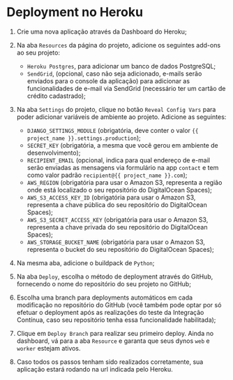 # Deployment no Heroku

1. Crie uma nova aplicação através da Dashboard do Heroku;

2. Na aba `Resources` da página do projeto, adicione os seguintes add-ons ao seu projeto:
    * `Heroku Postgres`, para adicionar um banco de dados PostgreSQL;
    * `SendGrid`, (opcional, caso não seja adicionado, e-mails serão enviados para o console da aplicação) para adicionar as funcionalidades de e-mail via SendGrid (necessário ter um cartão de crédito cadastrado);

3. Na aba `Settings` do projeto, clique no botão `Reveal Config Vars` para poder adicionar variáveis de ambiente ao projeto. Adicione as seguintes:
    * `DJANGO_SETTINGS_MODULE` (obrigatória, deve conter o valor `{{ project_name }}.settings.production`);
    * `SECRET_KEY` (obrigatória, a mesma que você gerou em ambiente de desenvolvimento);
    * `RECIPIENT_EMAIL` (opcional, indica para qual endereço de e-mail serão enviadas as mensagens via formulário na app `contact` e tem como valor padrão `recipient@{{ project_name }}.com`);
    * `AWS_REGION` (obrigatória para usar o Amazon S3, representa a região onde está localizado o seu repositório do DigitalOcean Spaces);
    * `AWS_S3_ACCESS_KEY_ID` (obrigatória para usar o Amazon S3, representa a chave pública do seu repositório do DigitalOcean Spaces);
    * `AWS_S3_SECRET_ACCESS_KEY` (obrigatória para usar o Amazon S3, representa a chave privada do seu repositório do DigitalOcean Spaces);
    * `AWS_STORAGE_BUCKET_NAME` (obrigatória para usar o Amazon S3, representa o bucket do seu repositório do DigitalOcean Spaces);

4. Na mesma aba, adicione o buildpack de `Python`;

5. Na aba `Deploy`, escolha o método de deployment através do GitHub, fornecendo o nome do repositório do seu projeto no GitHub;

6. Escolha uma branch para deployments automáticos em cada modificação no repositório do GitHub (você também pode optar por só efetuar o deployment após as realizações do teste da Integração Contínua, caso seu repositório tenha essa funcionalidade habilitada);

7. Clique em `Deploy Branch` para realizar seu primeiro deploy. Ainda no dashboard, vá para a aba `Resource` e garanta que seus dynos `web` e `worker` estejam ativos.

8. Caso todos os passos tenham sido realizados corretamente, sua aplicação estará rodando na url indicada pelo Heroku.
